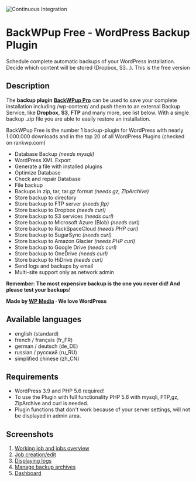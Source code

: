 ![Continuous Integration](https://github.com/inpsyde/backwpup-pro/workflows/Continuous%20Integration/badge.svg)

# BackWPup Free - WordPress Backup Plugin
Schedule complete automatic backups of your WordPress installation. Decide which content will be stored (Dropbox, S3…). This is the free version

## Description
The **backup plugin** **[BackWPup Pro](http://backwpup.com/)** can be used to save your complete installation including /wp-content/ and push them to an external Backup Service, like **Dropbox**, **S3**, **FTP** and many more, see list below. With a single backup .zip file you are able to easily restore an installation.

BackWPup Free is the number 1 backup-plugin for WordPress with nearly 1.000.000 downloads and in the top 20 of all WordPress Plugins (checked on rankwp.com)

* Database Backup  *(needs mysqli)*
* WordPress XML Export
* Generate a file with installed plugins
* Optimize Database
* Check and repair Database
* File backup
* Backups in zip, tar, tar.gz format *(needs gz, ZipArchive)*
* Store backup to directory
* Store backup to FTP server *(needs ftp)*
* Store backup to Dropbox *(needs curl)*
* Store backup to S3 services *(needs curl)*
* Store backup to Microsoft Azure (Blob) *(needs curl)*
* Store backup to RackSpaceCloud *(needs PHP curl)*
* Store backup to SugarSync *(needs curl)*
* Store backup to Amazon Glacier *(needs PHP curl)*
* Store backup to Google Drive *(needs curl)*
* Store backup to OneDrive *(needs curl)*
* Store backup to HiDrive *(needs curl)*
* Send logs and backups by email
* Multi-site support only as network admin

**Remember: The most expensive backup is the one you never did! And please test your backups!**

**Made by [WP Media](https://wp-media.me) &middot; We love WordPress**


## Available languages
* english (standard)
* french / français (fr_FR)
* german / deutsch (de_DE)
* russian / русский (ru_RU)
* simplified chinese (zh_CN)

## Requirements
* WordPress 3.9 and PHP 5.6 required!
* To use the Plugin with full functionality PHP 5.6 with mysqli, FTP,gz, ZipArchive and curl is needed.
* Plugin functions that don't work because of your server settings, will not be displayed in admin area.


## Screenshots

1. [Working job and jobs overview](https://raw.github.com/inpsyde/backwpup/master/screenshot-1.png)
2. [Job creation/edit](https://raw.github.com/inpsyde/backwpup/master/screenshot-2.png)
3. [Displaying logs](https://raw.github.com/inpsyde/backwpup/master/screenshot-3.png)
4. [Manage backup archives](https://raw.github.com/inpsyde/backwpup/master/screenshot-4.png)
5. [Dashboard](https://raw.github.com/inpsyde/backwpup/master/screenshot-5.png)


